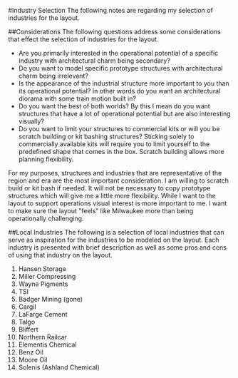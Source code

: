 #Industry Selection
The following notes are regarding my selection of industries for the layout.

##Considerations
The following questions address some considerations that effect the selection of industries for the layout.
* Are you primarily interested in the operational potential of a specific industry with architectural charm being secondary?
* Do you want to model specific prototype structures with architectural charm being irrelevant?
* Is the appearance of the industrial structure more important to you than its operational potential?  In other words do you want an architectural diorama with some train motion built in?
* Do you want the best of both worlds?  By this I mean do you want structures that have a lot of operational potential but are also interesting visually?
* Do you want to limit your structures to commercial kits or will you be scratch building or kit bashing structures?  Sticking solely to commercially available kits will require you to limit yourself to the predefined shape that comes in the box.  Scratch building allows more planning flexibility.

For my purposes, structures and industries that are representative of the region and era are the most important consideration.  I am willing to scratch build or kit bash if needed.  It will not be necessary to copy prototype structures which will give me a little more flexibility.  While I want to the layout to support operations visual interest is more important to me.  I want to make sure the layout "feels" like Milwaukee more than being operationally challenging.

##Local Industries
The following is a selection of local industries that can serve as inspiration for the industries to be modeled on the layout.  Each industry is presented with brief description as well as some pros and cons of using that industry on the layout.

1. Hansen Storage
2. Miller Compressing
3. Wayne Pigments
4. TSI
5. Badger Mining (gone)
6. Cargil
7. LaFarge Cement
8. Talgo
9. Bliffert
10. Northern Railcar
11. Elementis Chemical
12. Benz Oil
13. Moore Oil
14. Solenis (Ashland Chemical)
